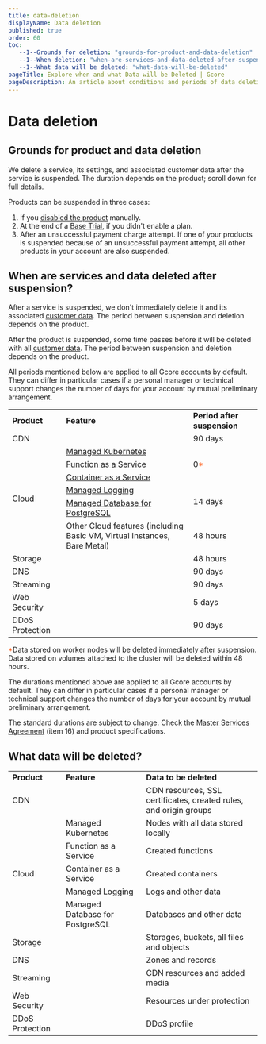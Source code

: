 ```yaml
---
title: data-deletion
displayName: Data deletion
published: true
order: 60
toc:
   --1--Grounds for deletion: "grounds-for-product-and-data-deletion"
   --1--When deletion: "when-are-services-and-data-deleted-after-suspension"
   --1--What data will be deleted: "what-data-will-be-deleted"
pageTitle: Explore when and what Data will be Deleted | Gcore
pageDescription: An article about conditions and periods of data deletion.
---
```

# Data deletion

## Grounds for product and data deletion

We delete a service, its settings, and associated customer data after the service is suspended. The duration depends on the product; scroll down for full details.

Products can be suspended in three cases:

1. If you <a href="https://gcore.com/docs/account-settings/billing/disable-and-resume-a-service#disable-services" target="_blank">disabled the product</a> manually.
2. At the end of a <a href="https://gcore.com/docs/account-settings/billing/trial-conditions" target="_blank">Base Trial</a>, if you didn't enable a plan.
3. After an unsuccessful payment charge attempt. If one of your products is suspended because of an unsuccessful payment attempt, all other products in your account are also suspended.

## When are services and data deleted after suspension?

After a service is suspended, we don't immediately delete it and its associated <a href="https://gcore.com/docs/account-settings/billing/data-deletion#what-data-will-be-deleted" target="_blank">customer data</a>. The period between suspension and deletion depends on the product.  

After the product is suspended, some time passes before it will be deleted with all <a href="https://gcore.com/docs/account-settings/billing/data-deletion#what-data-will-be-deleted" target="_blank">customer data</a>. The period between suspension and deletion depends on the product.  

<alert-element type="warning" title="Warning">

All periods mentioned below are applied to all Gcore accounts by default. They can differ in particular cases if a personal manager or technical support changes the number of days for your account by mutual preliminary arrangement.

</alert-element>

<table>
<tr>
<td>
<strong>Product</strong>
</td>
<td>
<strong>Feature</strong>
</td>
<td>
<strong>Period after suspension</strong>
</td>
</tr>
<tr>
<td>
CDN 
</td>
<td>&nbsp;</td>
<td>
90 days 
</td>
</tr>
<tr>
<td rowspan="6">
Cloud 
</td>
<td style="text-align: left">
<a href="https://gcore.com/docs/cloud/kubernetes/about-gcore-kubernetes" target="_blank">Managed Kubernetes</a>
</td>
<td rowspan="3">
0<span style="color:#FF5913">*</span>
</td>
</tr>
<tr>
<td style="text-align: left">
<a href="https://gcore.com/docs/cloud/faas/about-function-as-a-service" target="_blank">Function as a Service</a>
</td>
</tr>
<tr>
<td style="text-align: left">
<a href="https://gcore.com/docs/cloud/caas" target="_blank">Container as a Service</a>
</td>
</tr>
<tr>
<td style="text-align: left">
<a href="https://gcore.com/docs/cloud/logging-as-a-service/about-logging-as-a-service" target="_blank">Managed Logging</a>
</td>
<td rowspan="2">
14 days 
</td>
</tr>
<tr>
<td style="text-align: left">
<a href="https://gcore.com/docs/cloud/managed-database-postgresql" target="_blank">Managed Database for PostgreSQL</a> 
</td>
</tr>
<tr>
<td style="text-align: left">
Other Cloud features (including Basic VM, Virtual Instances, Bare Metal) 
</td>
<td>
48 hours 
</td>
</tr>
<tr>
<td>
Storage 
</td>
<td>&nbsp;</td>
<td>
48 hours 
</td>
</tr>
<tr>
<td>
DNS 
</td>
<td>&nbsp;</td>
<td>
90 days 
</td>
</tr>
<tr>
<td>
Streaming 
</td>
<td>&nbsp;</td>
<td>
90 days 
</td>
</tr>
<tr>
<td>
Web Security 
</td>
<td>&nbsp;</td>
<td>
5 days 
</td>
</tr>
<tr>
<td>
DDoS Protection 
</td>
<td>&nbsp;</td>
<td>
90 days 
</td>
</tr>
</table>

<span style="color:#FF5913">*</span>Data stored on worker nodes will be deleted immediately after suspension. Data stored on volumes attached to the cluster will be deleted within 48 hours.

<alert-element type="warning" title="Warning">

The durations mentioned above are applied to all Gcore accounts by default. They can differ in particular cases if a personal manager or technical support changes the number of days for your account by mutual preliminary arrangement.

The standard durations are subject to change. Check the <a href="https://gcore.com/legal" target="_blank">Master Services Agreement</a> (item 16) and product specifications.


</alert-element>

## What data will be deleted?

<table>
<tbody>
<tr>
<td>
<strong>Product</strong>
</td>
<td>
<strong>Feature</strong>
</td>
<td>
<strong>Data to be deleted</strong>
</td>
</tr>
<tr>
<td>
CDN 
</td>
<td>&nbsp;</td>
<td style="text-align: left">
CDN resources, SSL certificates, created rules, and origin groups 
</td>
</tr>
<tr>
<td rowspan="5">
Cloud 
</td>
<td style="text-align: left">
Managed Kubernetes 
</td>
<td style="text-align: left">
Nodes with all data stored locally 
</td>
</tr>
<tr>
<td style="text-align: left">
Function as a Service 
</td>
<td style="text-align: left">
Created functions 
</td>
</tr>
<tr>
<td style="text-align: left">
Container as a Service 
</td>
<td style="text-align: left">
Created containers 
</td>
</tr>
<tr>
<td style="text-align: left">
Managed Logging 
</td>
<td style="text-align: left">
Logs and other data 
</td>
</tr>
<tr>
<td style="text-align: left">
Managed Database for PostgreSQL 
</td>
<td style="text-align: left">
Databases and other data 
</td>
</tr>
<tr>
<td>
Storage
</td>
<td>&nbsp;</td>
<td style="text-align: left">
Storages, buckets, all files and objects 
</td>
</tr>
<tr>
<td>
DNS
</td>
<td>&nbsp;</td>
<td style="text-align: left">
Zones and records 
</td>
</tr>
<tr>
<td>
Streaming
</td>
<td>&nbsp;</td>
<td style="text-align: left">
CDN resources and added media 
</td>
</tr>
<tr>
<td>
Web Security
</td>
<td>&nbsp;</td>
<td style="text-align: left">Resources under protection</td>
</tr>
<tr>
<td>
DDoS Protection
</td>
<td>&nbsp;</td>
<td style="text-align: left">
DDoS profile 
</td>
</tr>
</tbody>
</table>